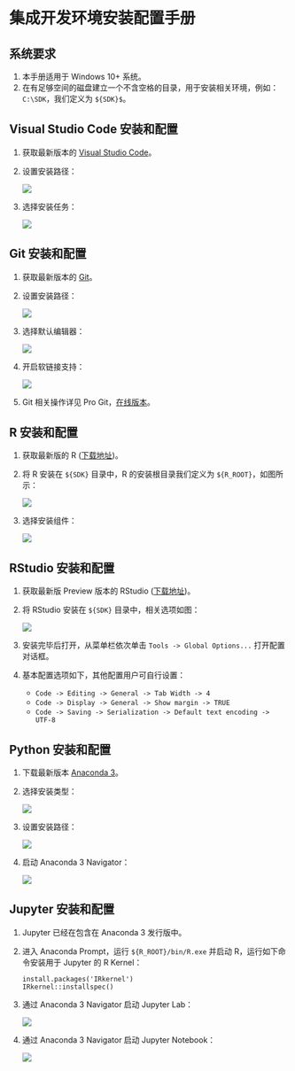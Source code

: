 # 集成开发环境安装配置手册

## 系统要求

1. 本手册适用于 Windows 10+ 系统。
2. 在有足够空间的磁盘建立一个不含空格的目录，用于安装相关环境，例如：`C:\SDK`，我们定义为 `${SDK}$`。

## Visual Studio Code 安装和配置

1. 获取最新版本的 [Visual Studio Code](https://code.visualstudio.com/)。
2. 设置安装路径：

    ![](images/ide-installation-manual/visual-studio-code-installation-path.png)
3. 选择安装任务：

    ![](images/ide-installation-manual/visual-studio-code-installation-tasks.png)

## Git 安装和配置

1. 获取最新版本的 [Git](https://git-scm.com/)。
2. 设置安装路径：

    ![](images/ide-installation-manual/git-installation-path.png)
3. 选择默认编辑器：

    ![](images/ide-installation-manual/git-installation-default-editor.png)
4. 开启软链接支持：

    ![](images/ide-installation-manual/git-installation-enable-symbolic-links.png)
5. Git 相关操作详见 Pro Git，[在线版本](https://git-scm.com/book/zh/v2)。

## R 安装和配置

1. 获取最新版的 R ([下载地址](https://cloud.r-project.org/))。
2. 将 R 安装在 `${SDK}` 目录中，R 的安装根目录我们定义为 `${R_ROOT}`，如图所示：

    ![](images/ide-installation-manual/r-installation-path.png)
3. 选择安装组件：

    ![](images/ide-installation-manual/r-installation-components.png)

## RStudio 安装和配置

1. 获取最新版 Preview 版本的 RStudio ([下载地址](https://www.rstudio.com/products/rstudio/download/preview/))。
2. 将 RStudio 安装在 `${SDK}` 目录中，相关选项如图：

    ![](images/ide-installation-manual/rstudio-installation-path.png)
3. 安装完毕后打开，从菜单栏依次单击 `Tools -> Global Options...` 打开配置对话框。
4. 基本配置选项如下，其他配置用户可自行设置：
    - `Code -> Editing -> General -> Tab Width -> 4`
    - `Code -> Display -> General -> Show margin -> TRUE`
    - `Code -> Saving -> Serialization -> Default text encoding -> UTF-8`

## Python 安装和配置

1. 下载最新版本 [Anaconda 3](https://www.anaconda.com/download/)。
2. 选择安装类型：

    ![](images/ide-installation-manual/anaconda3-installation-type.png)
3. 设置安装路径：

    ![](images/ide-installation-manual/anaconda3-installation-path.png)
4. 启动 Anaconda 3 Navigator：

    ![](images/ide-installation-manual/anaconda3-navigator.png)

## Jupyter 安装和配置

1. Jupyter 已经在包含在 Anaconda 3 发行版中。
2. 进入 Anaconda Prompt，运行 `${R_ROOT}/bin/R.exe` 并启动 R，运行如下命令安装用于 Jupyter 的 R Kernel：
    ```shell
    install.packages('IRkernel')
    IRkernel::installspec()
    ```
3. 通过 Anaconda 3 Navigator 启动 Jupyter Lab：

    ![](images/ide-installation-manual/jupyter-lab.png)
4. 通过 Anaconda 3 Navigator 启动 Jupyter Notebook：

    ![](images/ide-installation-manual/jupyter-notebook.png)